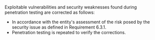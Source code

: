 Exploitable vulnerabilities and security weaknesses found during penetration testing are corrected as follows:

- In accordance with the entity's assessment of the risk posed by the security issue as defined in Requirement 6.3.1.
- Penetration testing is repeated to verify the corrections.